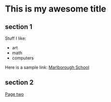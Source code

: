 # This is my awesome title

## section 1

Stuff I like:

* art
* math
* computers

Here is a sample link:
[Marlborough School](http://marlborough.org)

## section 2

[Page two](page_two.md)
